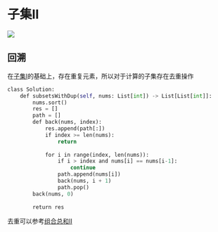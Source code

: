 # 子集II

![](Pasted%20image%2020221208195458.png)

## 回溯

在[子集I](./子集I.md)的基础上，存在重复元素，所以对于计算的子集存在去重操作

```python
class Solution:
	def subsetsWithDup(self, nums: List[int]) -> List[List[int]]:
		nums.sort()
		res = []
		path = []
		def back(nums, index):
			res.append(path[:])
			if index >= len(nums):
				return
	
			for i in range(index, len(nums)):
				if i > index and nums[i] == nums[i-1]:
					continue
				path.append(nums[i])
				back(nums, i + 1)
				path.pop()
		back(nums, 0)
	
		return res
```

去重可以参考[组合总和II](../组合类型/组合总和II.md)